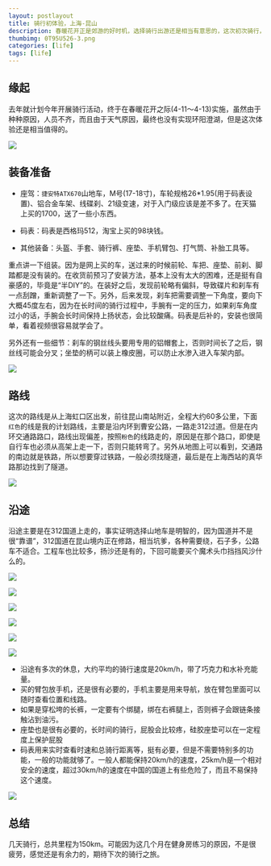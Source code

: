 ```yaml
---
layout: postlayout
title: 骑行初体验，上海-昆山
description: 春暖花开正是郊游的好时机，选择骑行出游还是相当有意思的，这次初次骑行，积累了一些骑行的经验，分享给大家
thumbimg: 0T95U526-3.png
categories: [life]
tags: [life]
---
```


## 缘起 ##
去年就计划今年开展骑行活动，终于在春暖花开之际(4-11～4-13)实施，虽然由于种种原因，人员不齐，而且由于天气原因，最终也没有实现环阳澄湖，但是这次体验还是相当值得的。

![](http://news.xinhuanet.com/travel/2009-04/20/xin_072040620094006202411.jpg)

## 装备准备 ##

- 座驾：`捷安特ATX670`山地车，M号(17-18寸)，车轮规格26*1.95(用于码表设置)、铝合金车架、线碟刹、21级变速，对于入门级应该是差不多了。在天猫上买的1700，送了一些小东西。

- 码表：码表是西格玛512，淘宝上买的98块钱。

- 其他装备：头盔、手套、骑行裤、座垫、手机臂包、打气筒、补胎工具等。

重点讲一下组装。因为是网上买的车，送过来的时候前轮、车把、座垫、前刹、脚踏都是没有装的。在收货前预习了安装方法，基本上没有太大的困难，还是挺有自豪感的，毕竟是“半DIY”的。在装好之后，发现前轮略有偏斜，导致碟片和刹车有一点刮蹭，重新调整了一下。另外，后来发现，刹车把需要调整一下角度，要向下大概45度左右，因为在长时间的骑行过程中，手腕有一定的压力，如果刹车角度过小的话，手腕会长时间保持上扬状态，会比较酸痛。码表是后补的，安装也很简单，看着视频很容易就学会了。

另外还有一些细节：刹车的钢丝线头要用专用的铝帽套上，否则时间长了之后，钢丝线可能会分叉；坐垫的柄可以装上橡皮圈，可以防止水渗入进入车架内部。

![](http://pchou.qiniudn.com/IMG_0458.JPG)

## 路线 ##
这次的路线是从上海虹口区出发，前往昆山南站附近，全程大约60多公里，下面`红色`的线是我的计划路线，主要是沿内环到曹安公路，一路走312过道。但是在内环交通路路口，路线出现偏差，按照`粉色`的线路走的，原因是在那个路口，即使是自行车也必须从高架上走一下，否则只能转弯了。另外从地图上可以看到，交通路的南边就是铁路，所以想要穿过铁路，一般必须找隧道，最后是在上海西站的真华路那边找到了隧道。

![](http://pchou.qiniudn.com/route.jpg)

## 沿途 ##
沿途主要是在312国道上走的，事实证明选择山地车是明智的，因为国道并不是很“靠谱”，312国道在昆山境内正在修路，相当坑爹，各种需要绕，石子多，公路车不适合。工程车也比较多，扬沙还是有的，下回可能要买个魔术头巾挡挡风沙什么的。

![](http://pchou.qiniudn.com/IMG_0470.JPG)

![](http://pchou.qiniudn.com/IMG_0469.JPG)

![](http://pchou.qiniudn.com/IMG_0475.JPG)

![](http://pchou.qiniudn.com/IMG_0507.JPG)

![](http://pchou.qiniudn.com/IMG_0467.JPG)

![](http://pchou.qiniudn.com/IMG_0473.JPG)

* 沿途有多次的休息，大约平均的骑行速度是20km/h，带了巧克力和水补充能量。
* 买的臂包放手机，还是很有必要的，手机主要是用来导航，放在臂包里面可以随时查看位置和线路。
* 如果是穿松垮的长裤，一定要有个绑腿，绑在右裤腿上，否则裤子会跟链条接触沾到油污。
* 座垫也是很有必要的，长时间的骑行，屁股会比较疼，硅胶座垫可以在一定程度上保护屁股
* 码表用来实时查看时速和总骑行距离等，挺有必要，但是不需要特别多的功能，一般的功能就够了。一般人都能保持20km/h的速度，25km/h是一个相对安全的速度，超过30km/h的速度在中国的国道上有些危险了，而且不易保持这个速度。

![](http://pchou.qiniudn.com/biking-front.JPG)


## 总结 ##
几天骑行，总共里程为150km。可能因为这几个月在健身房练习的原因，不是很疲劳，感觉还是有余力的，期待下次的骑行之旅。